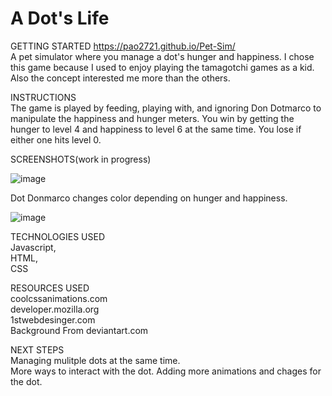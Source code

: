 # A Dot's Life
GETTING STARTED  https://pao2721.github.io/Pet-Sim/<br> 
A pet simulator where you manage a dot's hunger and happiness. I chose this game because I used to enjoy playing the tamagotchi games as a kid. Also the concept interested me more than the others.

INSTRUCTIONS<br>
The game is played by feeding, playing with, and ignoring Don Dotmarco to manipulate the happiness and hunger meters. You win by getting the hunger to level 4 and happiness to level 6 at the same time. You lose if either one hits level 0.

SCREENSHOTS(work in progress)

![image](https://user-images.githubusercontent.com/84666004/125083633-a1d8fa80-e096-11eb-8743-f995dcf8ec54.png)

Dot Donmarco changes color depending on hunger and happiness.

![image](https://user-images.githubusercontent.com/84666004/125083745-c2a15000-e096-11eb-8213-46bfcc58c45c.png)




TECHNOLOGIES USED<br>
Javascript,<br>
HTML,<br>
CSS<br>

RESOURCES USED<br>
coolcssanimations.com<br>
developer.mozilla.org<br>
1stwebdesinger.com<br>
Background From deviantart.com<br>

NEXT STEPS<br>
Managing mulitple dots at the same time.<br>
More ways to interact with the dot.
Adding more animations and chages for the dot.
